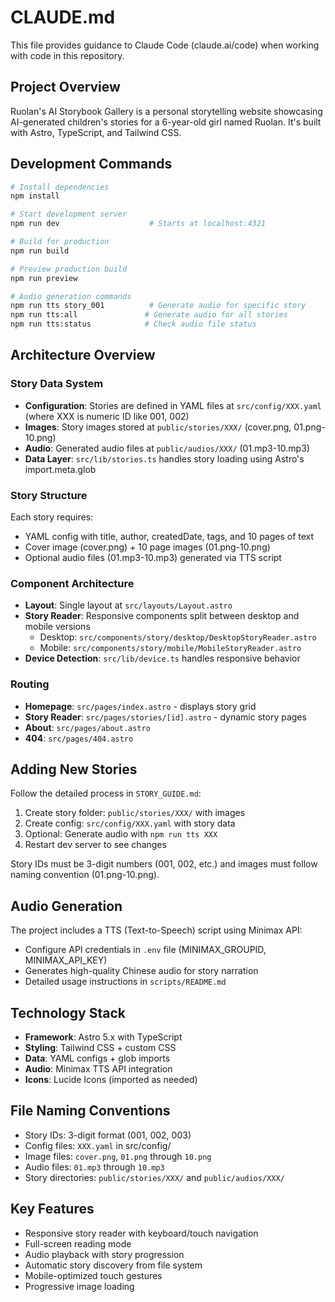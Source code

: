 # CLAUDE.md

This file provides guidance to Claude Code (claude.ai/code) when working with code in this repository.

## Project Overview

Ruolan's AI Storybook Gallery is a personal storytelling website showcasing AI-generated children's stories for a 6-year-old girl named Ruolan. It's built with Astro, TypeScript, and Tailwind CSS.

## Development Commands

```bash
# Install dependencies
npm install

# Start development server
npm run dev                    # Starts at localhost:4321

# Build for production
npm run build

# Preview production build
npm run preview

# Audio generation commands
npm run tts story_001          # Generate audio for specific story
npm run tts:all               # Generate audio for all stories
npm run tts:status            # Check audio file status
```

## Architecture Overview

### Story Data System
- **Configuration**: Stories are defined in YAML files at `src/config/XXX.yaml` (where XXX is numeric ID like 001, 002)
- **Images**: Story images stored at `public/stories/XXX/` (cover.png, 01.png-10.png)
- **Audio**: Generated audio files at `public/audios/XXX/` (01.mp3-10.mp3)
- **Data Layer**: `src/lib/stories.ts` handles story loading using Astro's import.meta.glob

### Story Structure
Each story requires:
- YAML config with title, author, createdDate, tags, and 10 pages of text
- Cover image (cover.png) + 10 page images (01.png-10.png)
- Optional audio files (01.mp3-10.mp3) generated via TTS script

### Component Architecture
- **Layout**: Single layout at `src/layouts/Layout.astro`
- **Story Reader**: Responsive components split between desktop and mobile versions
  - Desktop: `src/components/story/desktop/DesktopStoryReader.astro`
  - Mobile: `src/components/story/mobile/MobileStoryReader.astro`
- **Device Detection**: `src/lib/device.ts` handles responsive behavior

### Routing
- **Homepage**: `src/pages/index.astro` - displays story grid
- **Story Reader**: `src/pages/stories/[id].astro` - dynamic story pages
- **About**: `src/pages/about.astro`
- **404**: `src/pages/404.astro`

## Adding New Stories

Follow the detailed process in `STORY_GUIDE.md`:

1. Create story folder: `public/stories/XXX/` with images
2. Create config: `src/config/XXX.yaml` with story data
3. Optional: Generate audio with `npm run tts XXX`
4. Restart dev server to see changes

Story IDs must be 3-digit numbers (001, 002, etc.) and images must follow naming convention (01.png-10.png).

## Audio Generation

The project includes a TTS (Text-to-Speech) script using Minimax API:
- Configure API credentials in `.env` file (MINIMAX_GROUPID, MINIMAX_API_KEY)
- Generates high-quality Chinese audio for story narration
- Detailed usage instructions in `scripts/README.md`

## Technology Stack

- **Framework**: Astro 5.x with TypeScript
- **Styling**: Tailwind CSS + custom CSS
- **Data**: YAML configs + glob imports
- **Audio**: Minimax TTS API integration
- **Icons**: Lucide Icons (imported as needed)

## File Naming Conventions

- Story IDs: 3-digit format (001, 002, 003)
- Config files: `XXX.yaml` in src/config/
- Image files: `cover.png`, `01.png` through `10.png`
- Audio files: `01.mp3` through `10.mp3`
- Story directories: `public/stories/XXX/` and `public/audios/XXX/`

## Key Features

- Responsive story reader with keyboard/touch navigation
- Full-screen reading mode
- Audio playback with story progression
- Automatic story discovery from file system
- Mobile-optimized touch gestures
- Progressive image loading